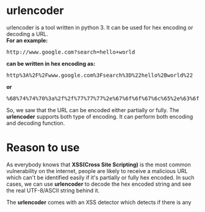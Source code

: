 # urlencoder
urlencoder is a tool written in python 3. It can be used for hex encoding or decoding a URL.<br>
<b>For an example:</b>
  <pre>http://www.google.com?search=hello+world</pre>
<b>can be written in hex encoding as:</b>
  <pre>http%3A%2F%2Fwww.google.com%3Fsearch%3D%22hello%2Bworld%22</pre>
<b>or</b>
  <pre>%68%74%74%70%3a%2f%2f%77%77%77%2e%67%6f%6f%67%6c%65%2e%63%6f%6d%3f%73%65%61%72%63%68%3d%68%65%6c%6c%6f%2b%77%6f%72%6c%64</pre>
  
So, we saw that the URL can be encoded either partially or fully. The <b>urlencoder</b> supports both type of encoding. It can perform both encoding and decoding function.


# Reason to use
As everybody knows that <b>XSS(Cross Site Scripting)</b> is the most common vulnerability on the internet, people are likely to receive a malicious URL which can't be identified easily if it's partially or fully hex encoded. In such cases, we can use <b>urlencoder</b> to decode the hex encoded string and see the real UTF-8/ASCII string behind it.

The <b>urlencoder</b> comes with an XSS detector which detects if there is any <script> tag present in the URL. So it can perform XSS attack payload detection. If the URL in unsafe, it will present with a warning.
  
# Why I built it?
I personally built it to save my time while testing machines/boxes for XSS vulnerability. Without an application like <b>urlencoder</b>, I have to visit websites like <a href="https://www.url-encode-decode.com/">url-encode-decode</a> to do the same task. I was sick of doing that. Also, I found out that these websites just perform partial URL hex encoding. What if an attacker presents a URL which is fully hex encoded? So, I decided to build this tool up so that I can fire fully hex encoded attack payloads and also can check URLs for it's presence.

# How to use?
<ul>
  <li>First of all, clone the project in your desired directory by using the following command:<br>
    <pre><i>git clone https://github.com/xscorp/urlencoder.git</i></pre><br>
  <li>Run the application using python interpreter:<br>
    <b>Linux</b>:<br>
    <pre><i>./urlencoder</i></pre><br>
    <b>Windows</b>:<br>
    <pre><i>urlencoder</i></pre><br>
  <li>After issueing the following commands, you will be presented with a message that you need to supply mandatory arguments. Type <b>--help</b> to see options/help menu to understand features and usage of the program like this:
    <pre><i>./urlencoder --help</i></pre>
</ul>

 # NOTES:
 <ul>
  <li>If your code isn't working, check if you are running the program with python 3 interpreter and not python 2 interpreter.
  <li>If you are still getting error, then check if you have passed the mandatory parameter <b>--url</b>. Yea I know it's weird that you need to use --url for everything in urlencoder but it increases readablity of the code. <b>If you don't have any URL to paas for --url flag, just pass any random test string or empty quotes("")</b>
  <li>Why it doesn't support Advance XSS scanning? Well, Right now, I am not armed with enough knowledge so I can't build that for now. But I will surely work on this project later on.
  <li>If you find any bugs in it, feel free to contact me or comment here. 


## Created by:
Shashank Barthwal     
Harshika Negi(harshika21111999@gmail.com)

